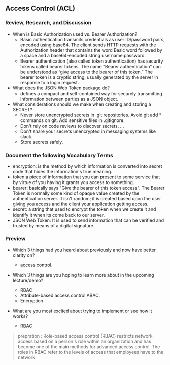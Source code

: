 ## Access Control (ACL)
### Review, Research, and Discussion
- When is Basic Authorization used vs. Bearer Authorization?
    - Basic authentication transmits credentials as user ID/password pairs, encoded using base64. The client sends HTTP requests with the Authorization header that contains the word Basic word followed by a space and a base64-encoded string username:password.
    - Bearer authentication (also called token authentication) has security tokens called bearer tokens. The name “Bearer authentication” can be understood as “give access to the bearer of this token.” The bearer token is a cryptic string, usually generated by the server in response to a login request.
- What does the JSON Web Token package do?
    - defines a compact and self-contained way for securely transmitting information between parties as a JSON object.
- What considerations should we make when creating and storing a SECRET?
    - Never store unencrypted secrets in .git repositories. Avoid git add * commands on git. Add sensitive files in .gitignore. 
    - Don't rely on code reviews to discover secrets. ...
    - Don't share your secrets unencrypted in messaging systems like slack.
    - Store secrets safely.

### Document the following Vocabulary Terms
- encryption: is the method by which information is converted into secret code that hides the information's true meaning. 
- token:a piece of information that you can present to some service that by virtue of you having it grants you access to something.
- bearer: basically says "Give the bearer of this token access". The Bearer Token is normally some kind of opaque value created by the authentication server. It isn't random; it is created based upon the user giving you access and the client your application getting access.
- secret: a string that used to encrypt the token when we create it and identify it when its come back to our server. 
- JSON Web Token: It is used to send information that can be verified and trusted by means of a digital signature. 

### Preview
- Which 3 things had you heard about previously and now have better clarity on?
    - access control.

- Which 3 things are you hoping to learn more about in the upcoming lecture/demo?
    - RBAC 
    - Attribute-based access control ABAC.
    - Encryption
- What are you most excited about trying to implement or see how it works?
    - RBAC 
> prepration : Role-based access control (RBAC) restricts network access based on a person's role within an organization and has become one of the main methods for advanced access control. The roles in RBAC refer to the levels of access that employees have to the network.